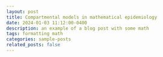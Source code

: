 ```yaml
---
layout: post
title: Compartmental models in mathematical epidemiology
date: 2024-01-03 11:12:00-0400
description: an example of a blog post with some math
tags: formatting math
categories: sample-posts
related_posts: false
---
```


